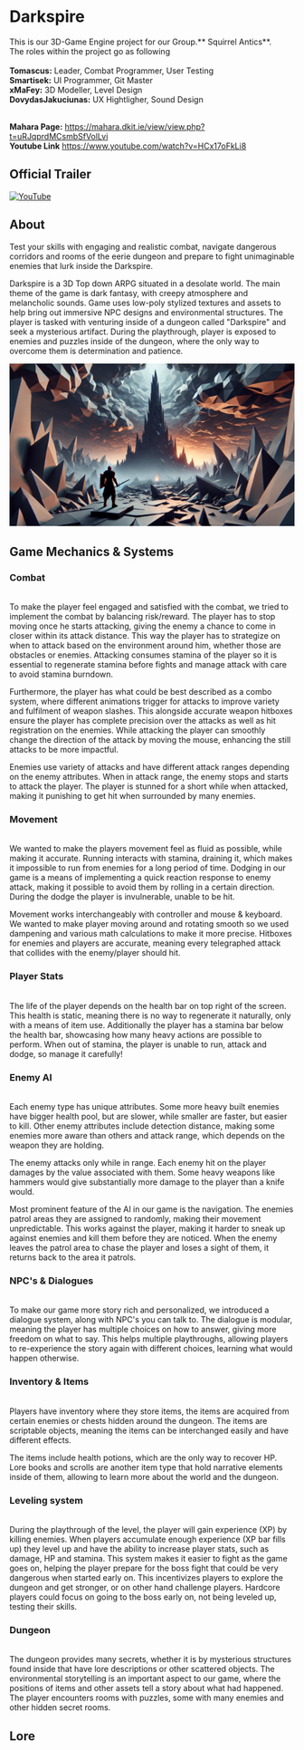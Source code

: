# Darkspire 
This is our 3D-Game Engine project for our Group.** Squirrel Antics**. <br />The roles within the project go as following <br /><br />
**Tomascus:** Leader, Combat Programmer, User Testing<br />
**Smartisek:** UI Programmer, Git Master<br />
**xMaFey:** 3D Modeller, Level Design<br />
**DovydasJakuciunas:** UX Hightligher, Sound Design<br /><br />

**Mahara Page:** https://mahara.dkit.ie/view/view.php?t=uRJqprdMCsmbSfVolLvi   <br />
**Youtube Link** https://www.youtube.com/watch?v=HCx17oFkLi8

## Official Trailer
[![YouTube](http://i.ytimg.com/vi/a0iik89j2Tc/hqdefault.jpg)](https://www.youtube.com/watch?v=a0iik89j2Tc)

## About
Test your skills with engaging and realistic combat, navigate dangerous corridors and rooms of the eerie dungeon and prepare to fight unimaginable enemies that lurk inside the Darkspire. 

Darkspire is a 3D Top down ARPG situated in a desolate world. The main theme of the game is dark fantasy, with creepy atmosphere and melancholic sounds. Game uses low-poly stylized textures and assets to help bring out immersive NPC designs and environmental structures. The player is tasked with venturing inside of a dungeon called "Darkspire" and seek a mysterious artifact. During the playthrough, player is exposed to enemies and puzzles inside of the dungeon, where the only way to overcome them is determination and patience.  

![image alt](https://github.com/Tomascus/Darkspire/blob/20c20a19ad9c19a1e033e0815369e760cb7f296d/DarkSpireMainMenu.jpg)

## Game Mechanics & Systems
<h3>Combat</h3> </br>
To make the player feel engaged and satisfied with the combat, we tried to implement the combat by balancing risk/reward. The player has to stop moving once he starts attacking, giving the enemy a chance to come in closer within its attack distance. This way the player has to strategize on when to attack based on the environment around him, whether those are obstacles or enemies. Attacking consumes stamina of the player so it is essential to regenerate stamina before fights and manage attack with care to avoid stamina burndown.

Furthermore, the player has what could be best described as a combo system, where different animations trigger for attacks to improve variety and fulfilment of weapon slashes. This alongside accurate weapon hitboxes ensure the player has complete precision over the attacks as well as hit registration on the enemies. While attacking the player can smoothly change the direction of the attack by moving the mouse, enhancing the still attacks to be more impactful.

Enemies use variety of attacks and have different attack ranges depending on the enemy attributes. When in attack range, the enemy stops and starts to attack the player. The player is stunned for a short while when attacked, making it punishing to get hit when surrounded by many enemies.

<h3>Movement</h3> </br>
We wanted to make the players movement feel as fluid as possible, while making it accurate. Running interacts with stamina, draining it, which makes it impossible to run from enemies for a long period of time. Dodging in our game is a means of implementing a quick reaction response to enemy attack, making it possible to avoid them by rolling in a certain direction. During the dodge the player is invulnerable, unable to be hit.

Movement works interchangeably with controller and mouse & keyboard. We wanted to make player moving around and rotating smooth so we used dampening and various math calculations to make it more precise. Hitboxes for enemies and players are accurate, meaning every telegraphed attack that collides with the enemy/player should hit.

<h3>Player Stats</h3> </br>
The life of the player depends on the health bar on top right of the screen. This health is static, meaning there is no way to regenerate it naturally, only with a means of item use. Additionally the player has a stamina bar below the health bar, showcasing how many heavy actions are possible to perform. When out of stamina, the player is unable to run, attack and dodge, so manage it carefully! 

<h3>Enemy AI</h3> </br>
Each enemy type has unique attributes. Some more heavy built enemies have bigger health pool, but are slower, while smaller are faster, but easier to kill. Other enemy attributes include detection distance, making some enemies more aware than others and attack range, which depends on the weapon they are holding.

The enemy attacks only while in range. Each enemy hit on the player damages by the value associated with them. Some heavy weapons like hammers would give substantially more damage to the player than a knife would.

Most prominent feature of the AI in our game is the navigation. The enemies patrol areas they are assigned to randomly, making their movement unpredictable. This works against the player, making it harder to sneak up against enemies and kill them before they are noticed. When the enemy leaves the patrol area to chase the player and loses a sight of them, it returns back to the area it patrols. 

<h3>NPC's & Dialogues</h3> </br>
To make our game more story rich and personalized, we introduced a dialogue system, along with NPC's you can talk to. The dialogue is modular, meaning the player has multiple choices on how to answer, giving more freedom on what to say. This helps multiple playthroughs, allowing players to re-experience the story again with different choices, learning what would happen otherwise.

<h3>Inventory & Items</h3> </br>
Players have inventory where they store items, the items are acquired from certain enemies or chests hidden around the dungeon. The items are scriptable objects, meaning the items can be interchanged easily and have different effects. 

The items include health potions, which are the only way to recover HP. Lore books and scrolls are another item type that hold narrative elements inside of them, allowing to learn more about the world and the dungeon.

<h3>Leveling system</h3> </br>
During the playthrough of the level, the player will gain experience (XP) by killing enemies. When players accumulate enough experience (XP bar fills up) they level up and have the ability to increase player stats, such as damage, HP and stamina. This system makes it easier to fight as the game goes on, helping the player prepare for the boss fight that could be very dangerous when started early on. This incentivizes players to explore the dungeon and get stronger, or on other hand challenge players. Hardcore players could focus on going to the boss early on, not being leveled up, testing their skills.

<h3>Dungeon</h3> </br>
The dungeon provides many secrets, whether it is by mysterious structures found inside that have lore descriptions or other scattered objects. The environmental storytelling is an important aspect to our game, where the positions of items and other assets tell a story about what had happened. The player encounters rooms with puzzles, some with many enemies and other hidden secret rooms.

## Lore

